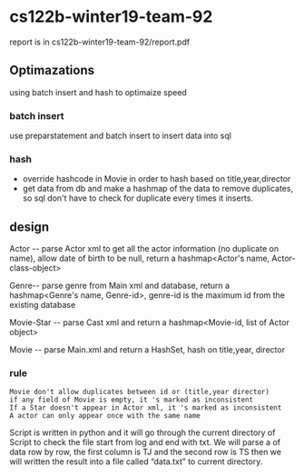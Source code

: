 # cs122b-winter19-team-92

report is in cs122b-winter19-team-92/report.pdf

## Optimazations

using batch insert and hash to optimaize speed

### batch insert
use preparstatement and batch insert to insert data into sql

###  hash
- override hashcode in Movie in order to hash based on title,year,director
- get data from db and make a hashmap of the data to remove duplicates, so 
sql don't have to check for duplicate every times it inserts.


## design

Actor  -- parse Actor xml to get all the actor information (no duplicate on name), allow
            date of birth to be null, return a hashmap<Actor's name, Actor-class-object>

Genre--  parse genre from Main xml and database, return a 
            hashmap<Genre's name, Genre-id>, genre-id is the maximum id from the
            existing database

Movie-Star -- parse Cast xml and return a hashmap<Movie-id, list of Actor object>

Movie --    parse Main.xml and return a HashSet<Movie object>, hash on title,year,
                    director

### rule
    Movie don't allow duplicates between id or (title,year director)
    if any field of Movie is empty, it 's marked as inconsistent
    If a Star doesn't appear in Actor xml, it 's marked as inconsistent
    A actor can only appear once with the same name
    

Script is written in python and it will go through the current directory of Script to check the file start from log and end with txt. We will parse a of data row by row, the first column is TJ and the second row is TS then we will written the result into a file called “data.txt” to current directory.
